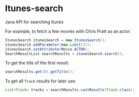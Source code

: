 # Itunes-search
Java API for searching Itunes

For example, to fetch a few movies with Chris Pratt as an actor:

```java
ItunesSearch itunesSearch = new ItunesSearch();
itunesSearch.addParameter(new Limit(3));
itunesSearch.setAttribute(Movie.ACTOR);
SearchResultList searchResults = itunesSearch.search();
```

To get the title of the first result:

```java
searchResults.get(0).getTitle();
```

To get all `Track` results for later use:

```java
List<Track> tracks = searchResults.castResults(Track.class);
```

